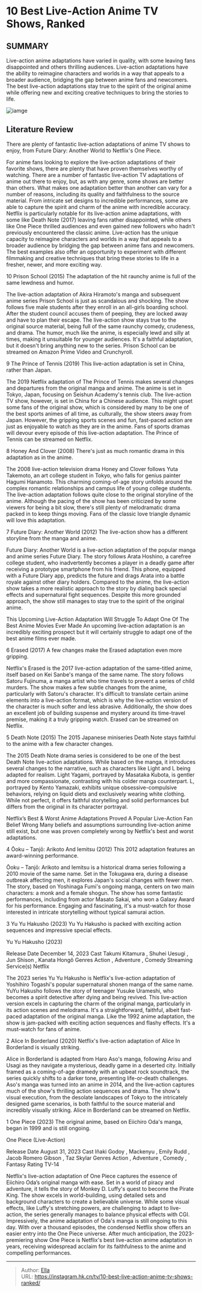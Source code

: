 # 10 Best Live-Action Anime TV Shows, Ranked


## SUMMARY 


 Live-action anime adaptations have varied in quality, with some leaving fans disappointed and others thrilling audiences. 
 Live-action adaptations have the ability to reimagine characters and worlds in a way that appeals to a broader audience, bridging the gap between anime fans and newcomers. 
 The best live-action adaptations stay true to the spirit of the original anime while offering new and exciting creative techniques to bring the stories to life. 

![iamge](https://static1.srcdn.com/wordpress/wp-content/uploads/2024/01/best-live-action-anime-tv-shows.jpg)

## Literature Review
There are plenty of fantastic live-action adaptations of anime TV shows to enjoy, from Future Diary: Another World to Netflix&#39;s One Piece.




For anime fans looking to explore the live-action adaptations of their favorite shows, there are plenty that have proven themselves worthy of watching. There are a number of fantastic live-action TV adaptations of anime out there to enjoy, but, as with any genre, some shows are better than others. What makes one adaptation better than another can vary for a number of reasons, including its quality and faithfulness to the source material. From intricate set designs to incredible performances, some are able to capture the spirit and charm of the anime with incredible accuracy.
Netflix is particularly notable for its live-action anime adaptations, with some like Death Note (2017) leaving fans rather disappointed, while others like One Piece thrilled audiences and even gained new followers who hadn&#39;t previously encountered the classic anime. Live-action has the unique capacity to reimagine characters and worlds in a way that appeals to a broader audience by bridging the gap between anime fans and newcomers. The best examples also offer an opportunity to experiment with different filmmaking and creative techniques that bring these stories to life in a fresher, newer, and more exciting way.









 








 10  Prison School (2015) 
The adaptation of the hit raunchy anime is full of the same lewdness and humor.
        

The live-action adaptation of Akira Hiramoto&#39;s manga and subsequent anime series Prison School is just as scandalous and shocking. The show follows five male students after they enroll in an all-girls boarding school. After the student council accuses them of peeping, they are locked away and have to plan their escape. The live-action show stays true to the original source material, being full of the same raunchy comedy, crudeness, and drama. The humor, much like the anime, is especially lewd and silly at times, making it unsuitable for younger audiences. It&#39;s a faithful adaptation, but it doesn&#39;t bring anything new to the series.
Prison School can be streamed on Amazon Prime Video and Crunchyroll. 






 9  The Prince of Tennis (2019) 
This live-action adaptation is set in China, rather than Japan.
        

The 2019 Netflix adaptation of The Prince of Tennis makes several changes and departures from the original manga and anime. The anime is set in Tokyo, Japan, focusing on Seishun Academy&#39;s tennis club. The live-action TV show, however, is set in China for a Chinese audience. This might upset some fans of the original show, which is considered by many to be one of the best sports animes of all time, as culturally, the show steers away from Japan. However, the gripping sports scenes and fun, fast-paced action are just as enjoyable to watch as they are in the anime. Fans of sports dramas will devour every episode of this live-action adaptation.
The Prince of Tennis can be streamed on Netflix. 






 8  Honey And Clover (2008) 
There&#39;s just as much romantic drama in this adaptation as in the anime.
        

The 2008 live-action television drama Honey and Clover follows Yuta Takemoto, an art college student in Tokyo, who falls for genius painter Hagumi Hanamoto. This charming coming-of-age story unfolds around the complex romantic relationships and campus life of young college students. The live-action adaptation follows quite close to the original storyline of the anime. Although the pacing of the show has been criticized by some viewers for being a bit slow, there&#39;s still plenty of melodramatic drama packed in to keep things moving. Fans of the classic love triangle dynamic will love this adaptation.





 7  Future Diary: Another World (2012) 
The live-action show has a different storyline from the manga and anime.
        

Future Diary: Another World is a live-action adaptation of the popular manga and anime series Future Diary. The story follows Arata Hoshino, a carefree college student, who inadvertently becomes a player in a deadly game after receiving a prototype smartphone from his friend. This phone, equipped with a Future Diary app, predicts the future and drags Arata into a battle royale against other diary holders. Compared to the anime, the live-action show takes a more realistic approach to the story by dialing back special effects and supernatural fight sequences. Despite this more grounded approach, the show still manages to stay true to the spirit of the original anime.
            
 
 This Upcoming Live-Action Adaptation Will Struggle To Adapt One Of The Best Anime Movies Ever Made 
An upcoming live-action adaptation is an incredibly exciting prospect but it will certainly struggle to adapt one of the best anime films ever made. 









 6  Erased (2017) 
A few changes make the Erased adaptation even more gripping.
        

Netflix&#39;s Erased is the 2017 live-action adaptation of the same-titled anime, itself based on Kei Sanbe&#39;s manga of the same name. The story follows Satoru Fujinuma, a manga artist who time travels to prevent a series of child murders. The show makes a few subtle changes from the anime, particularly with Satoru&#39;s character. It&#39;s difficult to translate certain anime elements into a live-action format, which is why the live-action version of the character is much softer and less abrasive. Additionally, the show does an excellent job of building suspense and mystery around its time-travel premise, making it a truly gripping watch.
Erased can be streamed on Netflix. 






 5  Death Note (2015) 
The 2015 Japanese miniseries Death Note stays faithful to the anime with a few character changes.
        

The 2015 Death Note drama series is considered to be one of the best Death Note live-action adaptations. While based on the manga, it introduces several changes to the narrative, such as characters like Light and L being adapted for realism. Light Yagami, portrayed by Masataka Kubota, is gentler and more compassionate, contrasting with his colder manga counterpart. L, portrayed by Kento Yamazaki, exhibits unique obsessive-compulsive behaviors, relying on liquid diets and exclusively wearing white clothing. While not perfect, it offers faithful storytelling and solid performances but differs from the original in its character portrayal.
            
 
 Netflix’s Best &amp; Worst Anime Adaptations Proved A Popular Live-Action Fan Belief Wrong 
Many beliefs and assumptions surrounding live-action anime still exist, but one was proven completely wrong by Netflix&#39;s best and worst adaptations.









 4  Ōoku – Tanjō: Arikoto And Iemitsu (2012) 
This 2012 adaptation features an award-winning performance.
        

Ōoku – Tanjō: Arikoto and Iemitsu is a historical drama series following a 2010 movie of the same name. Set in the Tokugawa era, during a disease outbreak affecting men, it explores Japan&#39;s social changes with fewer men. The story, based on Yoshinaga Fumi&#39;s ongoing manga, centers on two main characters: a monk and a female shogun. The show has some fantastic performances, including from actor Masato Sakai, who won a Galaxy Award for his performance. Engaging and fascinating, it&#39;s a must-watch for those interested in intricate storytelling without typical samurai action.





 3  Yu Yu Hakusho (2023) 
Yu Yu Hakusho is packed with exciting action sequences and impressive special effects.


 







 Yu Yu Hakusho (2023) 

 Release Date   December 14, 2023    Cast   Takumi Kitamura , Shuhei Uesugi , Jun Shison , Kanata Hongô    Genres   Action , Adventure , Comedy    Streaming Service(s)   Netflix    




The 2023 series Yu Yu Hakusho is Netflix&#39;s live-action adaptation of Yoshihiro Togashi&#39;s popular supernatural shonen manga of the same name. YuYu Hakusho follows the story of teenager Yusuke Urameshi, who becomes a spirit detective after dying and being revived. This live-action version excels in capturing the charm of the original manga, particularly in its action scenes and melodrama. It&#39;s a straightforward, faithful, albeit fast-paced adaptation of the original manga. Like the 1992 anime adaptation, the show is jam-packed with exciting action sequences and flashy effects. It&#39;s a must-watch for fans of anime.





 2  Alice In Borderland (2020) 
Netflix&#39;s live-action adaptation of Alice In Borderland is visually striking.


 







Alice in Borderland is adapted from Haro Aso&#39;s manga, following Arisu and Usagi as they navigate a mysterious, deadly game in a deserted city. Initially framed as a coming-of-age dramedy with an upbeat rock soundtrack, the series quickly shifts to a darker tone, presenting life-or-death challenges. Aso&#39;s manga was turned into an anime in 2014, and the live-action captures much of the show&#39;s thrilling action sequences and drama. The show&#39;s visual execution, from the desolate landscapes of Tokyo to the intricately designed game scenarios, is both faithful to the source material and incredibly visually striking.
Alice in Borderland can be streamed on Netflix. 






 1  One Piece (2023) 
The original anime, based on Eiichiro Oda&#39;s manga, began in 1999 and is still ongoing.


 







 One Piece (Live-Action) 

 Release Date   August 31, 2023    Cast   Iñaki Godoy , Mackenyu , Emily Rudd , Jacob Romero Gibson , Taz Skylar    Genres   Action , Adventure , Comedy , Fantasy    Rating   TV-14    




Netflix&#39;s live-action adaptation of One Piece captures the essence of Eiichiro Oda’s original manga with ease. Set in a world of piracy and adventure, it tells the story of Monkey D. Luffy&#39;s quest to become the Pirate King. The show excels in world-building, using detailed sets and background characters to create a believable universe. While some visual effects, like Luffy&#39;s stretching powers, are challenging to adapt to live-action, the series generally manages to balance physical effects with CGI.
Impressively, the anime adaptation of Oda&#39;s manga is still ongoing to this day. With over a thousand episodes, the condensed Netflix show offers an easier entry into the One Piece universe. After much anticipation, the 2023-premiering show One Piece is Netflix&#39;s best live-action anime adaptation in years, receiving widespread acclaim for its faithfulness to the anime and compelling performances.

---

> Author: [Ella](https://instagram.hk.cn/)  
> URL: https://instagram.hk.cn/tv/10-best-live-action-anime-tv-shows-ranked/  

